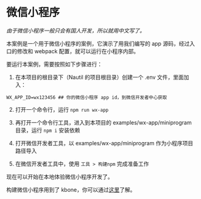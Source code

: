 # 微信小程序

*由于微信小程序一般只会有国人开发，所以就用中文写了。*

本案例是一个用于微信小程序的案例，它演示了用我们编写的 app 源码，经过入口的修改和 webpack 配置，就可以运行在小程序内部。

要运行本案例，需要按照如下步骤进行：

1. 在本项目的根目录下（Nautil 的项目根目录）创建一个 .env 文件，里面加入：

```
WX_APP_ID=wx123456 ## 你的微信小程序 app id，到微信开发者中心获取
```

2. 打开一个命令行，运行 `npm run wx-app`

3. 再打开一个命令行工具，进入到本项目的 examples/wx-app/miniprogram 目录，运行 `npm i` 安装依赖

4. 打开微信开发者工具，以 examples/wx-app/miniprogram 作为小程序项目路径导入

5. 在微信开发者工具中，使用 `工具 > 构建npm` 完成准备工作

现在可以开始在本地体验微信小程序开发了。

构建微信小程序用到了 kbone，你可以通过[这里](https://github.com/wechat-miniprogram/kbone)了解。
